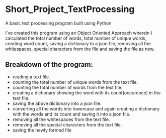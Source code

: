 # Short_Project_TextProcessing
A basic text processing program built using Python

I've created this program using an Object Oriented Approach wherein I calculated the total number of words, total number of unique words, 
creating word count, saving a dictionary to a json file, removing all the whitespaces, special characters from the file and saving the file as new.

## Breakdown of the program:
- reading a text file.
- counting the total number of unique words from the text file. 
- counting the total number of words from the text file. 
- creating a dictionary showing the word with its count(occurence) in the text file.
- saving the above dictionary into a json file.
- converting all the words into lowercase and again creating a dictionary with the words and its count and saving it into a json file.
- removing all the whitespaces from the text file.
- removing all the special characters from the text file.
- saving the newly formed file

